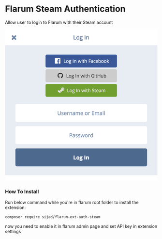 # Flarum Steam Authentication

Allow user to login to Flarum with their Steam account

![Flarum Steam Authentication](header.png)

### How To Install

Run below command while you're in flarum root folder to install the extension:

```bash
composer require sijad/flarum-ext-auth-steam
```

now you need to enable it in flarum admin page and set API key in extension settings
